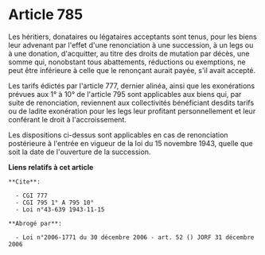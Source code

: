 # Article 785

Les héritiers, donataires ou légataires acceptants sont tenus, pour les biens leur advenant par l'effet d'une renonciation à
une succession, à un legs ou à une donation, d'acquitter, au titre des droits de mutation par décès, une somme qui,
nonobstant tous abattements, réductions ou exemptions, ne peut être inférieure à celle que le renonçant aurait payée, s'il
avait accepté.

Les tarifs édictés par l'article 777, dernier alinéa, ainsi que les exonérations prévues aux 1° à 10° de l'article 795 sont
applicables aux biens qui, par suite de renonciation, reviennent aux collectivités bénéficiant desdits tarifs ou de ladite
exonération pour les legs leur profitant personnellement et leur conférant le droit à l'accroissement.

Les dispositions ci-dessus sont applicables en cas de renonciation postérieure à l'entrée en vigueur de la loi du 15 novembre
1943, quelle que soit la date de l'ouverture de la succession.

**Liens relatifs à cet article**

	**Cite**:

	  - CGI 777
	  - CGI 795 1° A 795 10°
	  - Loi n°43-639 1943-11-15

	**Abrogé par**:

	  - Loi n°2006-1771 du 30 décembre 2006 - art. 52 () JORF 31 décembre 2006
